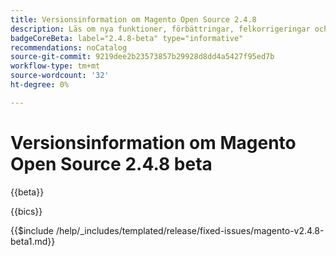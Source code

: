 ```yaml
---
title: Versionsinformation om Magento Open Source 2.4.8
description: Läs om nya funktioner, förbättringar, felkorrigeringar och kända fel i version 2.4.8 Magento Open Source.
badgeCoreBeta: label="2.4.8-beta" type="informative"
recommendations: noCatalog
source-git-commit: 9219dee2b23573857b29928d8dd4a5427f95ed7b
workflow-type: tm+mt
source-wordcount: '32'
ht-degree: 0%

---
```



# Versionsinformation om Magento Open Source 2.4.8 beta

{{beta}}

{{bics}}

{{$include /help/_includes/templated/release/fixed-issues/magento-v2.4.8-beta1.md}}
